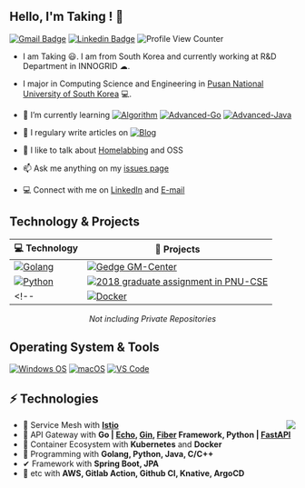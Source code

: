 <h2>Hello, I'm Taking ! 🚀 </h2> 

[![Gmail Badge](https://img.shields.io/badge/-Gmail-c14438?style=flat-square&logo=Gmail&logoColor=white&link=mailto:consine2@gmail.com)](mailto:consine2@gmail.com) [![Linkedin Badge](https://img.shields.io/badge/-Linkedin-blue?style=flat-square&logo=Linkedin&logoColor=white&link=https://www.linkedin.com/in/hyungtag-park/)](https://www.linkedin.com/in/hyungtag-park/)
![Profile View Counter](https://komarev.com/ghpvc/?username=taking)

- I am Taking 😃. I am from South Korea and currently working at R&D Department in INNOGRID ☁. 

- I major in Computing Science and Engineering in [Pusan National University of South Korea](https://cse.pusan.ac.kr/cseEng/index..do) 💻. 

- 🌱 I’m currently learning [![Algorithm](https://img.shields.io/badge/-Algorithm-005571?style=for-the-badge)](https://github.com/taking/algorithm-solved) [![Advanced-Go](https://img.shields.io/badge/-Advanced_Go-54BEC6?style=for-the-badge)](https://taking.kr/blog/programming/language/golang/) [![Advanced-Java](https://img.shields.io/badge/-Advanced_Java-05988A?style=for-the-badge)](https://taking.kr/blog/programming/language/java/)

- 📝 I regulary write articles on [![Blog](https://img.shields.io/badge/-taking.kr-FF4088?style=for-the-badge&logo=Wordpress&logoColor=ffffff)](https://taking.kr/blog)

- 💬 I like to talk about [Homelabbing](https://taking.kr/blog/about) and OSS

- 📫 Ask me anything on my [issues page](https://github.com/taking/taking/issues)

- 💻 Connect with me on [LinkedIn](https://www.linkedin.com/in/hyungtag-park/) and [E-mail](mailto:consine2@gmail.com)

## Technology & Projects

<!-- START OF PROFILE STACK, DO NOT REMOVE -->
| 💻 **Technology** | 🚀 **Projects** |
| - | - |
| [![Golang](https://img.shields.io/static/v1?label=&message=Golang&color=7FD6EA&logo=go&logoColor=FFFFFF)](https://golang.org/) | [![Gedge GM-Center](https://img.shields.io/static/v1?label=&message=2021~2022_Griffin-Edge_GM-CENTER&color=000605&logo=github&logoColor=FFFFFF&labelColor=000605)](https://github.com/gedge-platform/gm-center/)  |
| [![Python](https://img.shields.io/static/v1?label=&message=Python&color=3C78A9&logo=python&logoColor=FFFFFF)](https://www.python.org/) | [![2018 graduate assignment in PNU-CSE](https://img.shields.io/static/v1?label=&message=2018_graduate-assignment&color=000605&logo=github&logoColor=FFFFFF&labelColor=000605)](https://github.com/taking/TeamClear)
<!-- | [![Docker](https://img.shields.io/static/v1?label=&message=Docker&color=4FA1EF&logo=docker&logoColor=FFFFFF)](https://www.docker.com/) | [![example](https://img.shields.io/static/v1?label=&message=example&color=000605&logo=github&logoColor=FFFFFF&labelColor=000605)](https://#)  | -->
<!-- END OF PROFILE STACK, DO NOT REMOVE -->

<div align="center">
    <i>Not including Private Repositories</i>
</div>

## Operating System & Tools

[![Windows OS](https://img.shields.io/badge/Windows-11-%23007ACC?style=flat-square&logo=windows)](https://insider.windows.com/en-us/insidewindows11)
[![macOS](https://img.shields.io/badge/macOS-monterey-%23007ACC?style=flat-square&logo=apple)](https://www.apple.com/macos/monterey/) [![VS Code](https://img.shields.io/badge/IDE-VSCode-%23007ACC?style=flat-square&logo=Visual-studio-code)](https://code.visualstudio.com/)

## ⚡ Technologies
<img align="right" src="https://github-readme-stats.vercel.app/api?username=taking">

- 🔗 Service Mesh with **[Istio](https://istio.io/)**
- 🚪 API Gateway with **Go | [Echo](https://github.com/labstack/echo), [Gin](https://github.com/gin-gonic/gin), [Fiber](https://github.com/gofiber/fiber) Framework, Python | [FastAPI](https://github.com/tiangolo/fastapi)**
- 🔧 Container Ecosystem with **Kubernetes** and **Docker**
- 💬 Programming with **Golang, Python, Java, C/C++**
- ✔ Framework with **Spring Boot, JPA**
- 🔎 etc with  **AWS, Gitlab Action, Github CI, Knative, ArgoCD**
